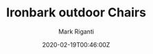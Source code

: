 ---
title: Ironbark outdoor Chairs	
summary: Improved ikea Tarno chairs
description: Custom headphone quad braided cables made from modami star quad and coloured paracord by Mark Riganti.		
author: Mark Riganti  
tags:
- wood
date: "2020-02-19T00:46:00Z"


# Optional external URL for project (replaces project detail page).
external_link: "/build/chair"

image:
  caption: Outdoor Chairs
  focal_point: Smart
---
